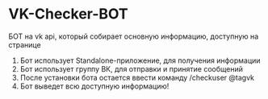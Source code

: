 # VK-Checker-BOT
БОТ на vk api, который собирает основную информацию, доступную на странице

1. Бот использует Standalone-приложение, для получения информации
2. Бот использует группу ВК, для отправки и принятие сообщений
3. После установки бота остается ввести команду /checkuser @tagvk
4. Бот выведет всю доступную информацию!

